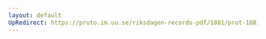 ```yaml
---
layout: default
UpRedirect: https://pruto.im.uu.se/riksdagen-records-pdf/1881/prot-1881--ak--020/prot-1881--ak--020_029.pdf
---
```

